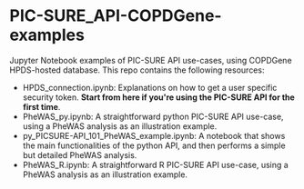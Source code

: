 # PIC-SURE_API-COPDGene-examples
Jupyter Notebook examples of PIC-SURE API use-cases, using COPDGene HPDS-hosted database. This repo contains the following resources:
- HPDS_connection.ipynb: Explanations on how to get a user specific security token. **Start from here if you're using the PIC-SURE API for the first time**.
- PheWAS_py.ipynb: A straightforward python PIC-SURE API use-case, using a PheWAS analysis as an illustration example.
- py_PICSURE-API_101_PheWAS_example.ipynb: A notebook that shows the main functionalities of the python API, and then performs a simple but detailed PheWAS analysis.
- PheWAS_R.ipynb: A straightforward R PIC-SURE API use-case, using a PheWAS analysis as an illustration example.